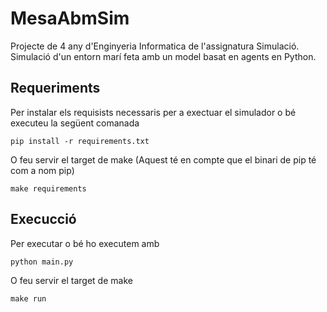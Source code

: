 # MesaAbmSim

Projecte de 4 any d'Enginyeria Informatica de l'assignatura Simulació. Simulació d'un entorn marí feta amb un model basat en agents en Python.

## Requeriments

Per instalar els requisists necessaris per a exectuar el simulador o bé executeu la següent comanada

`pip install -r requirements.txt` 

O feu servir el target de make (Aquest té en compte que el binari de pip té com a nom pip)

`make requirements`

## Execucció

Per executar o bé ho executem amb 

`python main.py`

O feu servir el target de make 

`make run`

